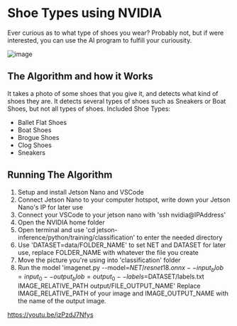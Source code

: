 # Shoe Types using NVIDIA

Ever curious as to what type of shoes you wear? Probably not, but if were interested, you can use the AI program to fulfill your curiousity.

![image](https://github.com/Aidan361/Shoes/assets/175229980/5f1c3837-93ed-4715-ac9e-ee9d39b89421)

## The Algorithm and how it Works

It takes a photo of some shoes that you give it, and detects what kind of shoes they are. It detects several types of shoes such as Sneakers or Boat Shoes, but not all types of shoes.
Included Shoe Types:
 - Ballet Flat Shoes
 - Boat Shoes
 - Brogue Shoes
 - Clog Shoes
 - Sneakers

## Running The Algorithm

1. Setup and install Jetson Nano and VSCode
2. Connect Jetson Nano to your computer hotspot, write down your Jetson Nano's IP for later use
3. Connect your VSCode to your jetson nano with 'ssh nvidia@IPAddress'
4. Open the NVIDIA home folder
5. Open terminal and use 'cd jetson-inference/python/training/classification' to enter the needed directory
6. Use 'DATASET=data/FOLDER_NAME' to set NET and DATASET for later use, replace FOLDER_NAME with whatever the file you create
7. Move the picture you're using into 'classification' folder
8. Run the model 'imagenet.py --model=$NET/resnet18.onnx --input_blob=input_0 --output_blob=output_0 --labels=$DATASET/labels.txt IMAGE_RELATIVE_PATH output/FILE_OUTPUT_NAME' Replace IMAGE_RELATIVE_PATH of your image and IMAGE_OUTPUT_NAME with the name of the output image.

https://youtu.be/jzPzdJ7Nfys
